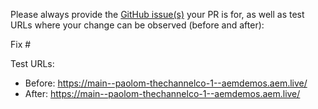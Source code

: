 Please always provide the [GitHub issue(s)](../issues) your PR is for, as well as test URLs where your change can be observed (before and after):

Fix #<gh-issue-id>

Test URLs:
- Before: https://main--paolom-thechannelco-1--aemdemos.aem.live/
- After: https://main--paolom-thechannelco-1--aemdemos.aem.live/

